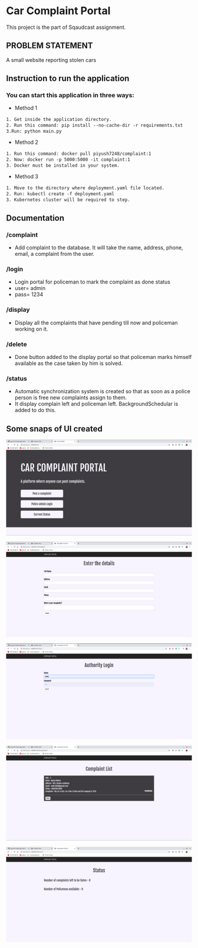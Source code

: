 # Car Complaint Portal
This project is the part of Sqaudcast assignment.

## PROBLEM STATEMENT
A small website reporting stolen cars


## Instruction to run the application

### You can start this application in three ways:

* Method 1
```
1. Get inside the application directory. 
2. Run this command: pip install --no-cache-dir -r requirements.txt
3.Run: python main.py
```
* Method 2
```
1. Run this command: docker pull piyush7248/complaint:1
2. Now: docker run -p 5000:5000 -it complaint:1
3. Docker must be installed in your system.
```
* Method 3
```
1. Move to the directory where deployment.yaml file located.
2. Run: kubectl create -f deployment.yaml
3. Kubernetes cluster will be required to step.
```
## Documentation

### /complaint
* Add complaint to the database. It will take the name, address, phone, email, a complaint from the user.

### /login
* Login portal for policeman to mark the complaint as done status
* user= admin
* pass= 1234

### /display
* Display all the complaints that have pending till now and policeman working on it.

### /delete
* Done button added to the display portal so that policeman marks himself available as the case taken by him is solved.

### /status
* Automatic synchronization system is created so that as soon as a police person is free new complaints assign to them. 
* It display complain left and policeman left. BackgroundSchedular is added to do this.

## Some snaps of UI created

![WorkFlow](./Readme/1.png)

![WorkFlow](./Readme/2.png)

![WorkFlow](./Readme/3.png)

![WorkFlow](./Readme/4.png)

![WorkFlow](./Readme/5.png)
